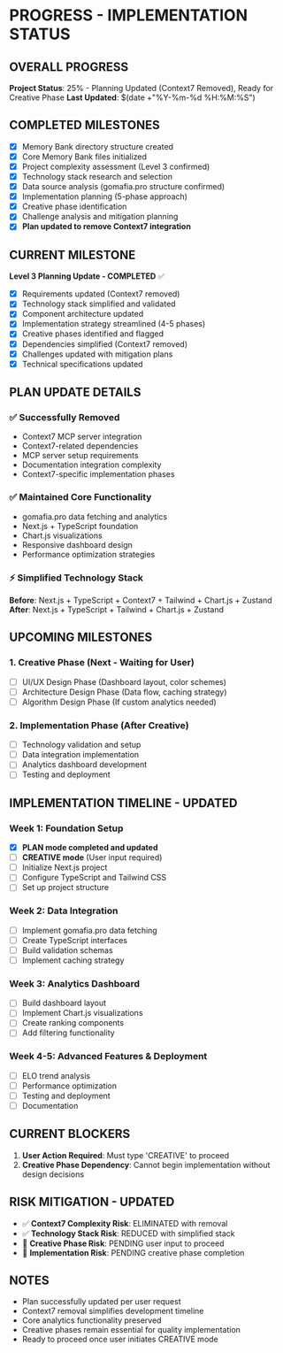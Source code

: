 # PROGRESS - IMPLEMENTATION STATUS

## OVERALL PROGRESS
**Project Status**: 25% - Planning Updated (Context7 Removed), Ready for Creative Phase
**Last Updated**: $(date +"%Y-%m-%d %H:%M:%S")

## COMPLETED MILESTONES
- [x] Memory Bank directory structure created
- [x] Core Memory Bank files initialized  
- [x] Project complexity assessment (Level 3 confirmed)
- [x] Technology stack research and selection
- [x] Data source analysis (gomafia.pro structure confirmed)
- [x] Implementation planning (5-phase approach)
- [x] Creative phase identification
- [x] Challenge analysis and mitigation planning
- [x] **Plan updated to remove Context7 integration**

## CURRENT MILESTONE
**Level 3 Planning Update - COMPLETED** ✅
- [x] Requirements updated (Context7 removed)
- [x] Technology stack simplified and validated
- [x] Component architecture updated
- [x] Implementation strategy streamlined (4-5 phases)
- [x] Creative phases identified and flagged
- [x] Dependencies simplified (Context7 removed)
- [x] Challenges updated with mitigation plans
- [x] Technical specifications updated

## PLAN UPDATE DETAILS

### ✅ Successfully Removed
- Context7 MCP server integration
- Context7-related dependencies
- MCP server setup requirements
- Documentation integration complexity
- Context7-specific implementation phases

### ✅ Maintained Core Functionality  
- gomafia.pro data fetching and analytics
- Next.js + TypeScript foundation
- Chart.js visualizations
- Responsive dashboard design
- Performance optimization strategies

### ⚡ Simplified Technology Stack
**Before**: Next.js + TypeScript + Context7 + Tailwind + Chart.js + Zustand
**After**: Next.js + TypeScript + Tailwind + Chart.js + Zustand

## UPCOMING MILESTONES

### 1. **Creative Phase** (Next - Waiting for User)
   - [ ] UI/UX Design Phase (Dashboard layout, color schemes)
   - [ ] Architecture Design Phase (Data flow, caching strategy)  
   - [ ] Algorithm Design Phase (If custom analytics needed)

### 2. **Implementation Phase** (After Creative)
   - [ ] Technology validation and setup
   - [ ] Data integration implementation
   - [ ] Analytics dashboard development
   - [ ] Testing and deployment

## IMPLEMENTATION TIMELINE - UPDATED

### Week 1: Foundation Setup
- [x] **PLAN mode completed and updated**
- [ ] **CREATIVE mode** (User input required)
- [ ] Initialize Next.js project
- [ ] Configure TypeScript and Tailwind CSS
- [ ] Set up project structure

### Week 2: Data Integration
- [ ] Implement gomafia.pro data fetching
- [ ] Create TypeScript interfaces
- [ ] Build validation schemas
- [ ] Implement caching strategy

### Week 3: Analytics Dashboard
- [ ] Build dashboard layout
- [ ] Implement Chart.js visualizations
- [ ] Create ranking components
- [ ] Add filtering functionality

### Week 4-5: Advanced Features & Deployment
- [ ] ELO trend analysis
- [ ] Performance optimization
- [ ] Testing and deployment
- [ ] Documentation

## CURRENT BLOCKERS
1. **User Action Required**: Must type 'CREATIVE' to proceed
2. **Creative Phase Dependency**: Cannot begin implementation without design decisions

## RISK MITIGATION - UPDATED
- ✅ **Context7 Complexity Risk**: ELIMINATED with removal
- ✅ **Technology Stack Risk**: REDUCED with simplified stack
- 🔄 **Creative Phase Risk**: PENDING user input to proceed
- 🔄 **Implementation Risk**: PENDING creative phase completion

## NOTES
- Plan successfully updated per user request
- Context7 removal simplifies development timeline
- Core analytics functionality preserved
- Creative phases remain essential for quality implementation
- Ready to proceed once user initiates CREATIVE mode

